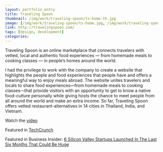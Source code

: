 ```yaml
---
layout: portfolio_entry
title: Traveling Spoon
thumbnail: /img/work/traveling-spoon/ts-home-th.jpg
image: [/img/work/traveling-spoon/ts-home.jpg, /img/work/traveling-spoon/ts-featured-hosts.png, /img/work/traveling-spoon/ts-host.png]
link: http://travelingspoon.com/
tags: [design, development]
categories:
---
```


Traveling Spoon is an online marketplace that connects travelers with vetted, local and authentic food experiences — from homemade meals to cooking classes — in people’s homes around the world.

I had the privilege to work with the company to create a website that highlights the people and food experiences that people have and offers a meaningful way to enjoy meals abroad. The website unites travelers and locals to share food experiences—from homemade meals to cooking classes—that provide visitors with an opportunity to get to know a native food-culture personally while giving hosts the chance to meet people from all around the world and make an extra income. So far, Traveling Spoon offers vetted restaurant-alternatives in 14 cities in Thailand, India, and Vietnam.

Watch the [video](https://vimeo.com/69928394)

Featured in [TechCrunch](http://techcrunch.com/2013/11/02/women-2-0-las-vegas/)

Featured in Business Insider:
[6 Silicon Valley Startups Launched In The Last Six Months That Could Be Huge](http://www.businessinsider.com/new-silicon-valley-startups-2013-10?op=1)